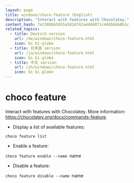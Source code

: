 ```yaml
---
layout: page
title: windows/choco-feature (English)
description: "Interact with features with Chocolatey."
content_hash: 7e2308bb5855a5816742a4d46071c44656da0b1c
related_topics:
  - title: Deutsch version
    url: /de/windows/choco-feature.html
    icon: bi bi-globe
  - title: 日本語 version
    url: /ja/windows/choco-feature.html
    icon: bi bi-globe
  - title: 中文 version
    url: /zh/windows/choco-feature.html
    icon: bi bi-globe
---
```

# choco feature

Interact with features with Chocolatey.
More information: <https://chocolatey.org/docs/commands-feature>.

- Display a list of available features:

`choco feature list`

- Enable a feature:

`choco feature enable --name `<span class="tldr-var badge badge-pill bg-dark-lm bg-white-dm text-white-lm text-dark-dm font-weight-bold">name</span>

- Disable a feature:

`choco feature disable --name `<span class="tldr-var badge badge-pill bg-dark-lm bg-white-dm text-white-lm text-dark-dm font-weight-bold">name</span>
